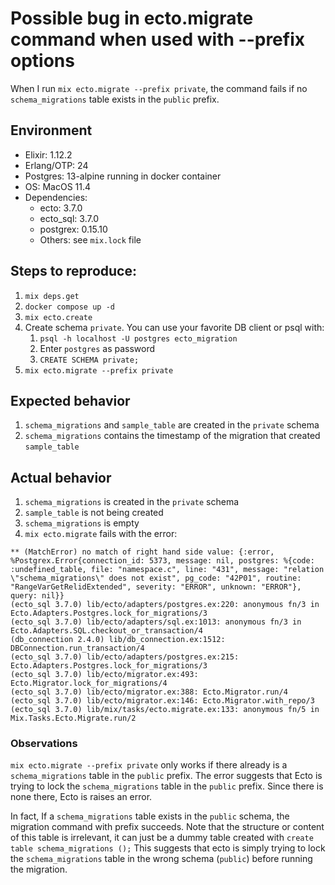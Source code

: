 # Possible bug in ecto.migrate command when used with --prefix options

When I run `mix ecto.migrate --prefix private`, the command fails if no `schema_migrations` table exists in the `public` prefix.

## Environment

* Elixir: 1.12.2
* Erlang/OTP: 24
* Postgres: 13-alpine running in docker container
* OS: MacOS 11.4
* Dependencies:
  * ecto: 3.7.0
  * ecto_sql: 3.7.0
  * postgrex: 0.15.10
  * Others: see `mix.lock` file
  
## Steps to reproduce:

1. `mix deps.get`
2. `docker compose up -d`
3. `mix ecto.create`
4. Create schema `private`. You can use your favorite DB client or psql with: 
   1. `psql -h localhost -U postgres ecto_migration` 
   2. Enter `postgres` as password  
   3. `CREATE SCHEMA private;`
5. `mix ecto.migrate --prefix private`

## Expected behavior

1. `schema_migrations` and `sample_table` are created in the `private` schema
2. `schema_migrations` contains the timestamp of the migration that created `sample_table`

## Actual behavior

1. `schema_migrations` is created in the `private` schema
2. `sample_table` is not being created
3. `schema_migrations` is empty
4. `mix ecto.migrate` fails with the error: 

```
** (MatchError) no match of right hand side value: {:error, %Postgrex.Error{connection_id: 5373, message: nil, postgres: %{code: :undefined_table, file: "namespace.c", line: "431", message: "relation \"schema_migrations\" does not exist", pg_code: "42P01", routine: "RangeVarGetRelidExtended", severity: "ERROR", unknown: "ERROR"}, query: nil}}
(ecto_sql 3.7.0) lib/ecto/adapters/postgres.ex:220: anonymous fn/3 in Ecto.Adapters.Postgres.lock_for_migrations/3
(ecto_sql 3.7.0) lib/ecto/adapters/sql.ex:1013: anonymous fn/3 in Ecto.Adapters.SQL.checkout_or_transaction/4
(db_connection 2.4.0) lib/db_connection.ex:1512: DBConnection.run_transaction/4
(ecto_sql 3.7.0) lib/ecto/adapters/postgres.ex:215: Ecto.Adapters.Postgres.lock_for_migrations/3
(ecto_sql 3.7.0) lib/ecto/migrator.ex:493: Ecto.Migrator.lock_for_migrations/4
(ecto_sql 3.7.0) lib/ecto/migrator.ex:388: Ecto.Migrator.run/4
(ecto_sql 3.7.0) lib/ecto/migrator.ex:146: Ecto.Migrator.with_repo/3
(ecto_sql 3.7.0) lib/mix/tasks/ecto.migrate.ex:133: anonymous fn/5 in Mix.Tasks.Ecto.Migrate.run/2
```

### Observations

`mix ecto.migrate --prefix private` only works if there already is a `schema_migrations` table in the `public` prefix.
The error suggests that Ecto is trying to lock the `schema_migrations` table in the `public` prefix. Since there is none there, Ecto is raises an error.

In fact, If a `schema_migrations` table exists in the `public` schema, the migration command with prefix succeeds.
Note that the structure or content of this table is irrelevant, it can just be a dummy table created with `create table schema_migrations ();`
This suggests that ecto is simply trying to lock the `schema_migrations` table in the wrong schema (`public`) before running the migration.
